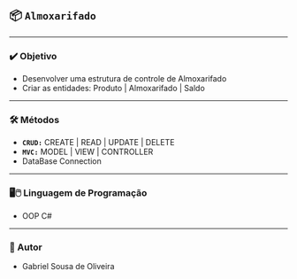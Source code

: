 ## 📦 **`Almoxarifado`**

---

### ✔️ Objetivo 

- Desenvolver uma estrutura de controle de Almoxarifado
- Criar as entidades: Produto | Almoxarifado | Saldo

---

### 🛠️ Métodos

- **`CRUD:`** CREATE | READ | UPDATE | DELETE
- **`MVC:`** MODEL | VIEW | CONTROLLER
- DataBase Connection

---

### 🖥️🖱️ Linguagem de Programação

- OOP C#

---

### 📝 Autor

- Gabriel Sousa de Oliveira
